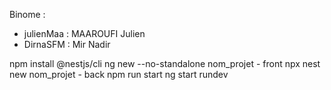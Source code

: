 Binome :
  - julienMaa : MAAROUFI Julien
  - DirnaSFM : Mir Nadir




npm install @nestjs/cli
ng new --no-standalone nom_projet - front
npx nest new nom_projet - back
npm run start
ng start rundev